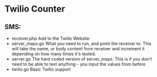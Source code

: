 Twilio Counter
=================

SMS:
---
- receiver.php
    Add to the Twilio Website
- server_maps.go
    What you need to run, and point the receiver to. This will take the name, or body content from receiver and increment it depending on how many times it's texted.
- server.go
    The hard coded version of server_maps. This is if you don't need to be able to text anything - you input the values from before
- twilio.go
    Basic Twilio support
